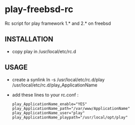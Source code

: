 play-freebsd-rc
===============

Rc script for play framework 1.* and 2.* on freebsd

INSTALLATION
------------
* copy play in /usr/local/etc/rc.d

USAGE
-----
* create a synlink ln -s /usr/local/etc/rc.d/play /usr/local/etc/rc.d/play_ApplicationName
* add these lines to your rc.conf :

     `play_ApplicationName_enable="YES"
     play_ApplicationName_path="/var/www/ApplicationName"
     play_ApplicationName_user="play" 
     play_ApplicationName_playpath="/usr/local/opt/play"`

